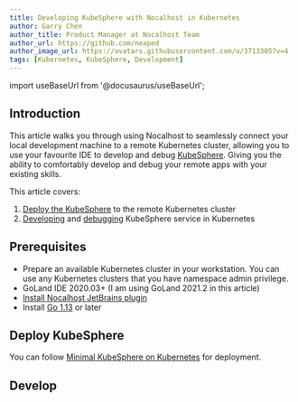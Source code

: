 ```yaml
---
title: Developing KubeSphere with Nocalhost in Kubernetes
author: Garry Chen
author_title: Product Manager at Nocalhost Team
author_url: https://github.com/neaped
author_image_url: https://avatars.githubusercontent.com/u/3713305?v=4
tags: [Kubernetes, KubeSphere, Development]
---
```


import useBaseUrl from '@docusaurus/useBaseUrl';


## Introduction

This article walks you through using Nocalhost to seamlessly connect your local development machine to a remote Kubernetes cluster, allowing you to use your favourite IDE to develop and debug [KubeSphere](https://kubesphere.io/). Giving you the ability to comfortably develop and debug your remote apps with your existing skills.

This article covers:

1. [Deploy the KubeSphere](#deploy-apisix-ingress-controller) to the remote Kubernetes cluster
2. [Developing](#developing) and [debugging](#debugging) KubeSphere service in Kubernetes 

## Prerequisites

- Prepare an available Kubernetes cluster in your workstation. You can use any Kubernetes clusters that you have namespace admin privilege.
- GoLand IDE 2020.03+ (I am using GoLand 2021.2 in this article)
- [Install Nocalhost JetBrains plugin](/docs/installation#install-jetbrains-plugin)
- Install [Go 1.13](https://golang.org/dl/) or later

## Deploy KubeSphere

You can follow [Minimal KubeSphere on Kubernetes](https://kubesphere.io/docs/quick-start/minimal-kubesphere-on-k8s/) for deployment.

## Develop



